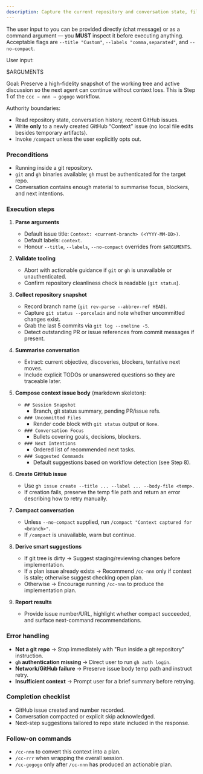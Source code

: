 ```yaml
---
description: Capture the current repository and conversation state, file a GitHub context issue, then compact the chat history for clean handoff.
---
```


The user input to you can be provided directly (chat message) or as a command argument — you **MUST** inspect it before executing anything. Acceptable flags are `--title "Custom"`, `--labels "comma,separated"`, and `--no-compact`.

User input:

$ARGUMENTS

Goal: Preserve a high-fidelity snapshot of the working tree and active discussion so the next agent can continue without context loss. This is Step 1 of the `ccc → nnn → gogogo` workflow.

Authority boundaries:
- Read repository state, conversation history, recent GitHub issues.
- Write **only** to a newly created GitHub “Context” issue (no local file edits besides temporary artifacts).
- Invoke `/compact` unless the user explicitly opts out.

### Preconditions
- Running inside a git repository.
- `git` and `gh` binaries available; `gh` must be authenticated for the target repo.
- Conversation contains enough material to summarise focus, blockers, and next intentions.

### Execution steps
1. **Parse arguments**
   - Default issue title: `Context: <current-branch> (<YYYY-MM-DD>)`.
   - Default labels: `context`.
   - Honour `--title`, `--labels`, `--no-compact` overrides from `$ARGUMENTS`.

2. **Validate tooling**
   - Abort with actionable guidance if `git` or `gh` is unavailable or unauthenticated.
   - Confirm repository cleanliness check is readable (`git status`).

3. **Collect repository snapshot**
   - Record branch name (`git rev-parse --abbrev-ref HEAD`).
   - Capture `git status --porcelain` and note whether uncommitted changes exist.
   - Grab the last 5 commits via `git log --oneline -5`.
   - Detect outstanding PR or issue references from commit messages if present.

4. **Summarise conversation**
   - Extract: current objective, discoveries, blockers, tentative next moves.
   - Include explicit TODOs or unanswered questions so they are traceable later.

5. **Compose context issue body** (markdown skeleton):
   - `## Session Snapshot`
     - Branch, git status summary, pending PR/issue refs.
   - `### Uncommitted Files`
     - Render code block with `git status` output or `None`.
   - `### Conversation Focus`
     - Bullets covering goals, decisions, blockers.
   - `### Next Intentions`
     - Ordered list of recommended next tasks.
   - `### Suggested Commands`
     - Default suggestions based on workflow detection (see Step 8).

6. **Create GitHub issue**
   - Use `gh issue create --title ... --label ... --body-file <temp>`.
   - If creation fails, preserve the temp file path and return an error describing how to retry manually.

7. **Compact conversation**
   - Unless `--no-compact` supplied, run `/compact "Context captured for <branch>"`.
   - If `/compact` is unavailable, warn but continue.

8. **Derive smart suggestions**
   - If git tree is dirty → Suggest staging/reviewing changes before implementation.
   - If a plan issue already exists → Recommend `/cc-nnn` only if context is stale; otherwise suggest checking open plan.
   - Otherwise → Encourage running `/cc-nnn` to produce the implementation plan.

9. **Report results**
   - Provide issue number/URL, highlight whether compact succeeded, and surface next-command recommendations.

### Error handling
- **Not a git repo** → Stop immediately with "Run inside a git repository" instruction.
- **`gh` authentication missing** → Direct user to run `gh auth login`.
- **Network/GitHub failure** → Preserve issue body temp path and instruct retry.
- **Insufficient context** → Prompt user for a brief summary before retrying.

### Completion checklist
- GitHub issue created and number recorded.
- Conversation compacted or explicit skip acknowledged.
- Next-step suggestions tailored to repo state included in the response.

### Follow-on commands
- `/cc-nnn` to convert this context into a plan.
- `/cc-rrr` when wrapping the overall session.
- `/cc-gogogo` only after `/cc-nnn` has produced an actionable plan.
